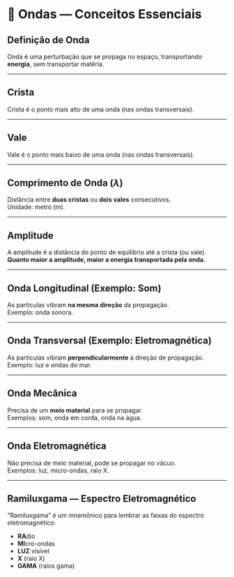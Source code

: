# 🌊 Ondas — Conceitos Essenciais

## Definição de Onda
Onda é uma perturbação que se propaga no espaço, transportando **energia**, sem transportar matéria.

---

## Crista
Crista é o ponto mais alto de uma onda (nas ondas transversais).

---

## Vale
Vale é o ponto mais baixo de uma onda (nas ondas transversais).

---

## Comprimento de Onda ($\lambda$)
Distância entre **duas cristas** ou **dois vales** consecutivos.  
Unidade: metro (m).

---

## Amplitude
A amplitude é a distância do ponto de equilíbrio até a crista (ou vale).  
**Quanto maior a amplitude, maior a energia transportada pela onda.**

---

## Onda Longitudinal (Exemplo: Som)
As partículas vibram **na mesma direção** da propagação.  
Exemplo: onda sonora.

---

## Onda Transversal (Exemplo: Eletromagnética)
As partículas vibram **perpendicularmente** à direção de propagação.  
Exemplo: luz e ondas do mar.

---

## Onda Mecânica
Precisa de um **meio material** para se propagar.  
Exemplos: som, onda em corda, onda na água.

---

## Onda Eletromagnética
Não precisa de meio material, pode se propagar no vácuo.  
Exemplos: luz, micro-ondas, raio X.

---

## Ramiluxgama — Espectro Eletromagnético
“Ramiluxgama” é um mnemônico para lembrar as faixas do espectro eletromagnético:
- **RA**dio
- **MI**cro-ondas
- **LUZ** visível
- **X** (raio X)
- **GAMA** (raios gama)
